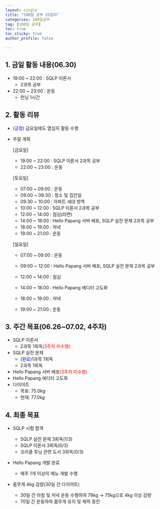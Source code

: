 ```yaml
---
layout: single
title: "100일 공부 25일차"
categories: 100일공부
tag: [100일 공부]
toc: true
toc_sticky: true
author_profile: false

---
```


## 1. 금일 활동 내용(06.30)

* 19:00 ~ 22:00 : SQLP 이론서 
  * 2과목 공부
* 22:00 ~ 23:00 : 운동
  * 런닝 1시간



## 2. 활동 리뷰

* <span style = "color:blue">(긍정)</span> 금요일에도 열심히 활동 수행

* 주말 계획

  [금요일]

  * 19:00 ~ 22:00 : SQLP 이론서 2과목 공부  
  * 22:00 ~ 23:00 : 운동

  [토요일]

  * 07:00 ~ 09:00 : 운동
  * 09:00 ~ 09:30 : 청소 및 집안일
  * 09:30 ~ 10:00 : 아파트 세대 방역
  * 10:00 ~ 12:00 : SQLP 이론서 2과목 공부  
  * 12:00 ~ 14:00 : 점심(라면)
  * 14:00 ~ 18:00 : Hello Papang 서버 배포, SQLP 실전 문제 2과목 공부
  * 18:00 ~ 19:00 : 저녁
  * 19:00 ~ 21:00 : 운동

  [일요일]

  * 07:00 ~ 09:00 : 운동
  * 09:00 ~ 12:00 : Hello Papang 서버 배포, SQLP 실전 문제 2과목 공부

  * 12:00 ~ 14:00 : 점심
  * 14:00 ~ 18:00 : Hello Papang 에디터 고도화
  * 18:00 ~ 19:00 : 저녁
  * 19:00 ~ 21:00 : 운동






##  3. 주간 목표(06.26~07.02, 4주차)

* SQLP 이론서 
  * 2과목 1회독<span style = "color:red">(3주차 미수행)</span>
* SQLP 실전 문제
  * <span style = "color:blue">(완료)</span>1과목 1회독
  * 2과목 1회독
* Hello Papang 서버 배포<span style = "color:red">(3주차 미수행)</span>
* Hello Papang 에디터 고도화
* 다이어트
  * 목표: 75.0kg
  * 현재: 77.0kg



## 4. 최종 목표

* SQLP 시험 합격
  * SQLP 실전 문제 3회독(1/3)
  * SQLP 이론서 3회독(0/3)
  * 오라클 튜닝 관련 도서 3회독(0/3)
* Hello Papang 개발 완료
  * 매주 1개 이상의 메뉴 개발 수행

* 몸무게 4kg 감량(30일 간 다이어트)
  * 30일 간 아침 및 저녁 운동 수행하여 79kg -> 75kg으로 4kg 이상 감량
  * 70일 간 운동하여 몸무게 유지 및 체력 증진

